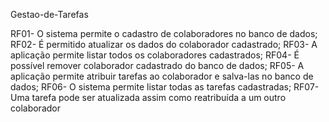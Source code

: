 Gestao-de-Tarefas

RF01- O sistema permite o cadastro de colaboradores no banco de dados;
RF02- É permitido atualizar os dados do colaborador cadastrado;
RF03- A aplicação permite listar todos os colaboradores cadastrados;
RF04- É possível remover colaborador cadastrado do banco de dados;
RF05- A aplicação permite atribuir tarefas ao colaborador e salva-las no banco de dados;
RF06- O sistema permite listar todas as tarefas cadastradas;
RF07- Uma tarefa pode ser atualizada assim como reatribuída a um outro colaborador 

